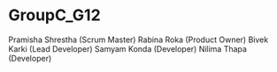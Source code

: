 # GroupC_G12
Pramisha Shrestha (Scrum Master)
Rabina Roka (Product Owner)
Bivek Karki (Lead Developer)
Samyam Konda (Developer)
Nilima Thapa (Developer)
